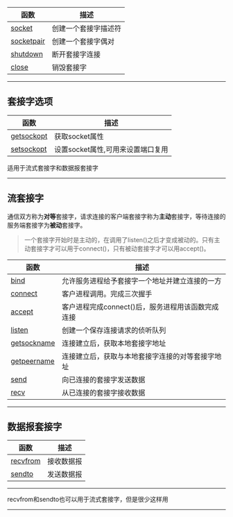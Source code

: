 
|函数|描述
|----|----
|[socket][1]|创建一个套接字描述符
|[socketpair][2]|创建一个套接字偶对
|[shutdown][3]|断开套接字连接
|[close][4]|销毁套接字

*****
[1]:socket.md
[2]:socketpair.md
[3]:shutdown.md
[4]:close.md


## 套接字选项
|函数|描述
|----|-----
|[getsockopt][1]|获取socket属性
|[setsockopt][2]|设置socket属性,可用来设置端口复用
适用于流式套接字和数据报套接字
*****
[1]:sockopt.md
[2]:sockopt.md
## 流套接字
通信双方称为**对等**套接字，请求连接的客户端套接字称为**主动**套接字，等待连接的服务端套接字为**被动**套接字。  
>一个套接字开始时是主动的，在调用了listen()之后才变成被动的。只有主动套接字才可以用于connect()，只有被动套接字才可以用accept()。

|函数|描述
|----|-----
|[bind][1]|允许服务进程给予套接字一个地址并建立连接的一方
|[connect][2]|客户进程调用。完成三次握手
|[accept][3]|客户进程完成connect()后，服务进程用该函数完成连接
|[listen][4]|创建一个保存连接请求的侦听队列
|[getsockname][5]|连接建立后，获取本地套接字地址
|[getpeername][6]|连接建立后，获取与本地套接字连接的对等套接字地址
|[send][7]|向已连接的套接字发送数据
|[recv][8]|从已连接的套接字接收数据

*****
[1]:bind.md
[2]:connect.md
[3]:accept.md
[4]:listen.md
[5]:getsockname.md
[6]:getpeername.md
[7]:send.md
[8]:recv.md


## 数据报套接字
|函数|描述
|----|-----
|[recvfrom][1]|接收数据报
|[sendto][2]|发送数据报

*****
[1]:recvfrom.md
[2]:sendto.md

recvfrom和sendto也可以用于流式套接字，但是很少这样用

-----------
